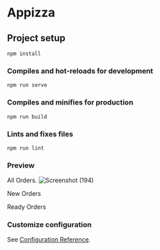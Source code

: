# Appizza

## Project setup
```
npm install
```

### Compiles and hot-reloads for development
```
npm run serve
```

### Compiles and minifies for production
```
npm run build
```

### Lints and fixes files
```
npm run lint
```
### Preview
All Orders.
![Screenshot (194)](https://user-images.githubusercontent.com/58203414/93690374-2735f300-faf5-11ea-926b-3c26373cff5c.png)

New Orders


Ready Orders



### Customize configuration
See [Configuration Reference](https://cli.vuejs.org/config/).
